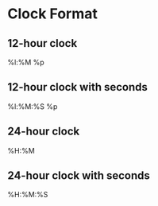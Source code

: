 # Clock Format

## 12-hour clock

%l:%M %p

## 12-hour clock with seconds

%l:%M:%S %p

## 24-hour clock

%H:%M

## 24-hour clock with seconds

%H:%M:%S
